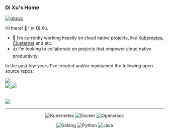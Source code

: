 ### Di Xu's Home 

[![ghpvc](https://komarev.com/ghpvc/?username=dixudx)](https://komarev.com/ghpvc/?username=dixudx)

Hi there! 👋 I'm Di Xu.

- 🔭 I’m currently working heavily on cloud native projects, like [Kubernetes](https://github.com/kubernetes/kubernetes), [Clusternet](https://github.com/clusternet/clusternet) and etc.
- 👍 I’m looking to collaborate on projects that empower cloud native productivity.

In the past few years I've created and/or maintained the following open-source repos:

<a href="https://github.com/clusternet/clusternet" align="center">
  <img src="https://github-readme-stats.vercel.app/api/pin/?username=clusternet&repo=clusternet&show_owner=true" />
</a>
<br>
<a href="https://github.com/clusternet/kubectl-clusternet">
  <img src="https://github-readme-stats.vercel.app/api/pin/?username=clusternet&repo=kubectl-clusternet&show_owner=true" />
</a>
<a href="https://github.com/dixudx/rtcclient">
  <img src="https://github-readme-stats.vercel.app/api/pin/?username=dixudx&repo=rtcclient&show_owner=true" />
</a>

<br>
<br>

![](https://github-readme-stats.vercel.app/api?username=dixudx&theme=buefy&show_icons=true)

---
<p align="center">
  <img alt="Kubernetes" src="https://img.shields.io/static/v1?style=flat&logo=Kubernetes&label=&message=Kubernetes&color=767676">
  <img alt="Docker" src="https://img.shields.io/static/v1?style=flat&logo=Docker&label=&message=Docker&color=767676">
  <img alt="Openstack" src="https://img.shields.io/static/v1?style=flat&logo=Openstack&label=&message=Openstack&color=767676">
</p>

<p align="center">
  <img alt="Golang" src="https://img.shields.io/static/v1?style=flat&logo=Go&label=&message=Golang&color=767676">
  <img alt="Python" src="https://img.shields.io/static/v1?style=flat&logo=Python&label=&message=Python&color=767676">
  <img alt="Java" src="https://img.shields.io/static/v1?style=flat&logo=Java&label=&message=Java&color=767676">
</p>

